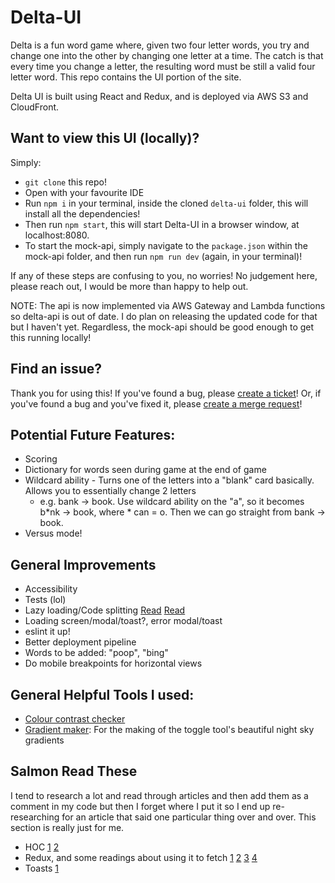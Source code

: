 # Delta-UI

Delta is a fun word game where, given two four letter words, you try and change one into the other by changing one letter at a time. The catch is that every time you change a letter, the resulting word must be still a valid four letter word. This repo contains the UI portion of the site.

Delta UI is built using React and Redux, and is deployed via AWS S3 and CloudFront. 

## Want to view this UI (locally)?
Simply:
- `git clone` this repo!
- Open with your favourite IDE
- Run `npm i` in your terminal, inside the cloned `delta-ui` folder, this will install all the dependencies!
- Then run `npm start`, this will start Delta-UI in a browser window, at localhost:8080. 
- To start the mock-api, simply navigate to the `package.json` within the mock-api folder, and then run `npm run dev` (again, in your terminal)!

If any of these steps are confusing to you, no worries! No judgement here, please reach out, I would be more than happy to help out. 

NOTE: The api is now implemented via AWS Gateway and Lambda functions so delta-api is out of date. I do plan on releasing the updated code for that but I haven't yet. Regardless, the mock-api should be good enough to get this running locally! 

## Find an issue?
Thank you for using this! If you've found a bug, please [create a ticket](https://github.com/chinanwu/delta-ui/issues)! Or, if you've found a bug and you've fixed it, please [create a merge request](https://github.com/chinanwu/delta-ui/pulls)!

## Potential Future Features:
- Scoring
- Dictionary for words seen during game at the end of game
- Wildcard ability - Turns one of the letters into a "blank" card basically. Allows you to essentially change 2 letters
    - e.g. bank -> book. Use wildcard ability on the "a", so it becomes b*nk -> book, where * can = o. Then we can go straight from bank -> book.
- Versus mode!

## General Improvements
- Accessibility
- Tests (lol)
- Lazy loading/Code splitting [Read](https://blog.logrocket.com/lazy-loading-components-in-react-16-6-6cea535c0b52/) [Read](https://reactjs.org/docs/code-splitting.html)
- Loading screen/modal/toast?, error modal/toast
- eslint it up!
- Better deployment pipeline
- Words to be added: "poop", "bing"
- Do mobile breakpoints for horizontal views

## General Helpful Tools I used:
- [Colour contrast checker](https://webaim.org/resources/contrastchecker/)
- [Gradient maker](https://mycolor.space/gradient): For the making of the toggle tool's beautiful night sky gradients

## Salmon Read These
I tend to research a lot and read through articles and then add them as a comment in my code but then I forget where I put it so I end up re-researching for an article that said one particular thing over and over. This section is really just for me.
- HOC [1](https://medium.com/@soorajchandran/introduction-to-higher-order-components-hoc-in-react-383c9343a3aa) [2](https://medium.com/@rossbulat/how-to-use-react-higher-order-components-c0be6821eb6c)
- Redux, and some readings about using it to fetch [1](https://medium.com/@stowball/a-dummys-guide-to-redux-and-thunk-in-react-d8904a7005d3) [2](https://medium.com/@kylpo/redux-best-practices-eef55a20cc72) [3](https://redux.js.org/recipes/structuring-reducers/initializing-state/) [4](https://redux-actions.js.org/api/handleaction)
- Toasts [1](https://medium.com/@sheribyrnehaber/designing-toast-messages-for-accessibility-fb610ac364be)
